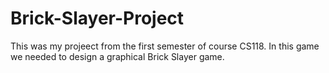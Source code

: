 # Brick-Slayer-Project
This was my projeect from the first semester of course CS118. In this game we needed to design a graphical Brick Slayer game.
